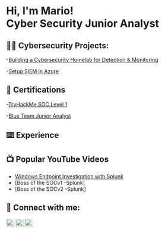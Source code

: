 <h1>Hi, I'm Mario! <br/><a>Cyber Security Junior Analyst</a></h1>

<h2>👨‍💻 Cybersecurity Projects:</h2>

  -[Building a Cybersecurity Homelab for Detection & Monitoring](https://github.com/joshmadakor1/Algorithms-Practice)
  
  -[Setup SIEM in Azure](https://github.com/joshmadakor1/Algorithms-Practice)


 <h2>📄 Certifications</h2>

-[TryHackMe SOC Level 1](https://tryhackme-certificates.s3-eu-west-1.amazonaws.com/THM-KAETRVD5PN.png)

-[Blue Team Junior Analyst](https://elearning.securityblue.team/home/certificate/935690006)

<h2>⌨️  Experience </h2>

<h2>📺 Popular YouTube Videos</h2>

- [Windows Endpoint Investigation with Splunk](https://www.youtube.com/watch?v=a83ASGn_V_s)
- [Boss of the SOCv1 -Splunk]
- [Boss of the SOCv2 -Splunk]



<h2> 🤳 Connect with me:</h2>

[<img align="left" alt="Mario Topic | YouTube" width="22px" src="https://cdn.jsdelivr.net/npm/simple-icons@v3/icons/youtube.svg" />][youtube]
[<img align="left" alt="Mario Topic | LinkedIn" width="22px" src="https://cdn.jsdelivr.net/npm/simple-icons@v3/icons/linkedin.svg" />][linkedin]
[<img align="left" alt="Mario Topic | Instagram" width="22px" src="https://cdn.jsdelivr.net/npm/simple-icons@v3/icons/instagram.svg" />][instagram]


[youtube]: https://www.youtube.com/channel/UC0zsfq1u4_cpK-_6dw5RGvA
[instagram]: https://www.instagram.com/denzabl
[linkedin]: https://linkedin.com/in/joshmadakor
[discord]: https://discord.com/users/denza9023

<!--
**institucija7/institucija7** is a ✨ _special_ ✨ repository because its `README.md` (this file) appears on your GitHub profile.

Here are some ideas to get you started:

- 🔭 I’m currently working on ...
- 🌱 I’m currently learning ...
- 👯 I’m looking to collaborate on ...
- 🤔 I’m looking for help with ...
- 💬 Ask me about ...
- 📫 How to reach me: ...
- 😄 Pronouns: ...
- ⚡ Fun fact: ...
-->
